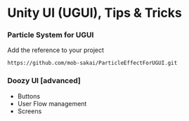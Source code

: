 # Unity UI (UGUI), Tips & Tricks



### Particle System for UGUI

Add the reference to your project
```
https://github.com/mob-sakai/ParticleEffectForUGUI.git
```


### Doozy UI [advanced]

- Buttons
- User Flow management
- Screens